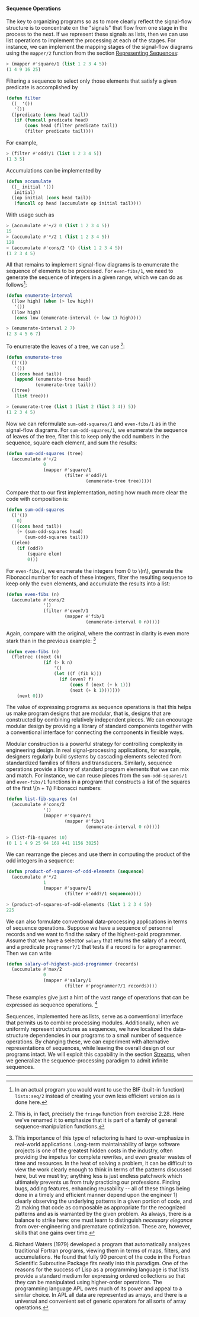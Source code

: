 #### Sequence Operations

The key to organizing programs so as to more clearly reflect the signal-flow structure is to concentrate on the "signals" that flow from one stage in the process to the next. If we represent these signals as lists, then we can use list operations to implement the processing at each of the stages. For instance, we can implement the mapping stages of the signal-flow diagrams using the ``mapper/2`` function from the section [Representing Sequences]():

```lisp
> (mapper #'square/1 (list 1 2 3 4 5))
(1 4 9 16 25)
```

Filtering a sequence to select only those elements that satisfy a given predicate is accomplished by

```lisp
(defun filter
  ((_ '())
   '())
  ((predicate (cons head tail))
   (if (funcall predicate head)
       (cons head (filter predicate tail))
       (filter predicate tail))))
```

For example,

```lisp
> (filter #'odd?/1 (list 1 2 3 4 5))
(1 3 5)
```

Accumulations can be implemented by

```lisp
(defun accumulate
  ((_ initial '())
   initial)
  ((op initial (cons head tail))
   (funcall op head (accumulate op initial tail))))
```

With usage such as

```lisp
> (accumulate #'+/2 0 (list 1 2 3 4 5))
15
> (accumulate #'*/2 1 (list 1 2 3 4 5))
120
> (accumulate #'cons/2 '() (list 1 2 3 4 5))
(1 2 3 4 5)
```

All that remains to implement signal-flow diagrams is to enumerate the sequence of elements to be processed. For ``even-fibs/1``, we need to generate the sequence of integers in a given range, which we can do as follows[^1]:

```lisp
(defun enumerate-interval
  ((low high) (when (> low high))
   '())
  ((low high)
   (cons low (enumerate-interval (+ low 1) high))))
```

```lisp
> (enumerate-interval 2 7)
(2 3 4 5 6 7)
```

To enumerate the leaves of a tree, we can use [^2]:

```lisp
(defun enumerate-tree
  (('())
   '())
  (((cons head tail))
   (append (enumerate-tree head)
           (enumerate-tree tail)))
  ((tree)
   (list tree)))
```

```lisp
> (enumerate-tree (list 1 (list 2 (list 3 4)) 5))
(1 2 3 4 5)
```

Now we can reformulate ``sum-odd-squares/1`` and ``even-fibs/1`` as in the signal-flow diagrams. For ``sum-odd-squares/1``, we enumerate the sequence of leaves of the tree, filter this to keep only the odd numbers in the sequence, square each element, and sum the results:

```lisp
(defun sum-odd-squares (tree)
  (accumulate #'+/2
              0
              (mapper #'square/1
                      (filter #'odd?/1
                              (enumerate-tree tree)))))
```

Compare that to our first implementation, noting how much more clear the code with composition is:

```lisp
(defun sum-odd-squares
  (('())
    0)
  (((cons head tail))
    (+ (sum-odd-squares head)
       (sum-odd-squares tail)))
  ((elem)
    (if (odd?)
        (square elem)
        0)))
```


For ``even-fibs/1``, we enumerate the integers from 0 to \\(n\\), generate the Fibonacci number for each of these integers, filter the resulting sequence to keep only the even elements, and accumulate the results into a list:

```lisp
(defun even-fibs (n)
  (accumulate #'cons/2
              '()
              (filter #'even?/1
                      (mapper #'fib/1
                              (enumerate-interval 0 n)))))
```

Again, compare with the original, where the contrast in clarity is even more stark than in the previous example: [^3]

```lisp
(defun even-fibs (n)
  (fletrec ((next (k)
              (if (> k n)
                  '()
                  (let ((f (fib k)))
                    (if (even? f)
                        (cons f (next (+ k 1)))
                        (next (+ k 1)))))))
    (next 0)))
```

The value of expressing programs as sequence operations is that this helps us make program designs that are modular, that is, designs that are constructed by combining relatively independent pieces. We can encourage modular design by providing a library of standard components together with a conventional interface for connecting the components in flexible ways.

Modular construction is a powerful strategy for controlling complexity in
engineering design. In real signal-processing applications, for example,
designers regularly build systems by cascading elements selected from
standardized families of filters and transducers. Similarly, sequence
operations provide a library of standard program elements that we can mix and
match. For instance, we can reuse pieces from the ``sum-odd-squares/1`` and
``even-fibs/1`` functions in a program that constructs a list of the squares of the first \\(n + 1\\) Fibonacci numbers:

```lisp
(defun list-fib-squares (n)
  (accumulate #'cons/2
              '()
              (mapper #'square/1
                      (mapper #'fib/1
                              (enumerate-interval 0 n)))))
```
```lisp
> (list-fib-squares 10)
(0 1 1 4 9 25 64 169 441 1156 3025)
```

We can rearrange the pieces and use them in computing the product of the odd integers in a sequence:

```lisp
(defun product-of-squares-of-odd-elements (sequence)
  (accumulate #'*/2
              1
              (mapper #'square/1
                      (filter #'odd?/1 sequence))))
```
```lisp
> (product-of-squares-of-odd-elements (list 1 2 3 4 5))
225
```

We can also formulate conventional data-processing applications in terms of sequence operations. Suppose we have a sequence of personnel records and we want to find the salary of the highest-paid programmer. Assume that we have a selector ``salary`` that returns the salary of a record, and a predicate ``programmer?/1`` that tests if a record is for a programmer. Then we can write

```lisp
(defun salary-of-highest-paid-programmer (records)
  (accumulate #'max/2
              0
              (mapper #'salary/1
                      (filter #'programmer?/1 records))))
```

These examples give just a hint of the vast range of operations that can be expressed as sequence operations. [^4]

Sequences, implemented here as lists, serve as a conventional interface that permits us to combine processing modules. Additionally, when we uniformly represent structures as sequences, we have localized the data-structure dependencies in our programs to a small number of sequence operations. By changing these, we can experiment with alternative representations of sequences, while leaving the overall design of our programs intact. We will exploit this capability in the section [Streams](), when we generalize the sequence-processing paradigm to admit infinite sequences.

----

[^1]: In an actual program you would want to use the BIF (built-in function) ``lists:seq/2`` instead of creating your own less efficient version as is done here.

[^2]: This is, in fact, precisely the ``fringe`` function from exercise 2.28. Here we've renamed it to emphasize that it is part of a family of general sequence-manipulation functions.

[^3]: This importance of this type of refactoring is hard to over-emphasize in real-world applications. Long-term maintainability of large software projects is one of the greatest hidden costs in the industry, often providing the impetus for complete rewrites, and even greater wastes of time and resources. In the heat of solving a problem, it can be difficult to view the work clearly enough to think in terms of the patterns discussed here, but we must try; anything less is just endless patchwork which ultimately prevents us from truly practicing our professions. Finding bugs, adding features, enhancing reusability -- all of these things being done in a timely and efficient manner depend upon the engineer 1) clearly observing the underlying patterns in a given portion of code, and 2) making that code as composable as appropriate for the recognized patterns and as is warranted by the given problem. As always, there is a balance to strike here: one must learn to distinguish *necessary elegance* from over-engineering and premature optimization. These are, however, skills that one gains over time.

[^4]: Richard Waters (1979) developed a program that automatically analyzes traditional Fortran programs, viewing them in terms of maps, filters, and accumulations. He found that fully 90 percent of the code in the Fortran Scientific Subroutine Package fits neatly into this paradigm. One of the reasons for the success of Lisp as a programming language is that lists provide a standard medium for expressing ordered collections so that they can be manipulated using higher-order operations. The programming language APL owes much of its power and appeal to a similar choice. In APL all data are represented as arrays, and there is a universal and convenient set of generic operators for all sorts of array operations.
